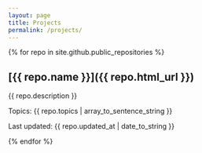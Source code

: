 ```yaml
---
layout: page
title: Projects
permalink: /projects/
---
```


{% for repo in site.github.public_repositories %}

<!-- {% if repo.fork == false and repo.topics.size > 0 %} -->

## [{{ repo.name }}]({{ repo.html_url }})

{{ repo.description }}

Topics: {{ repo.topics | array_to_sentence_string }}

Last updated: {{ repo.updated_at | date_to_string }}

<!-- {% endif %} -->

{% endfor %}
